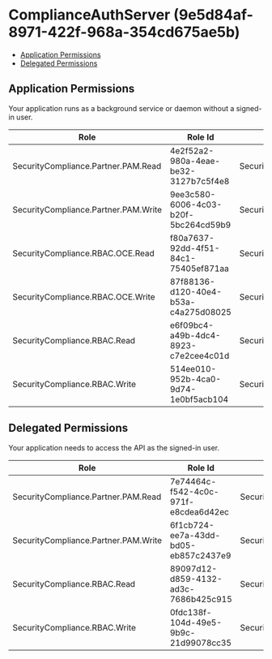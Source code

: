 # ComplianceAuthServer (9e5d84af-8971-422f-968a-354cd675ae5b)
- [Application Permissions](#application-permissions)
- [Delegated Permissions](#delegated-permissions)

## Application Permissions
Your application runs as a background service or daemon without a signed-in user.

| Role | Role Id | Display Name | Description |
|---|---|---|---|
| SecurityCompliance.Partner.PAM.Read | 4e2f52a2-980a-4eae-be32-3127b7c5f4e8 | SecurityCompliance.Partner.PAM.Read | Permission to call SecurityCompliance.Partner.PAM Get APIs |
| SecurityCompliance.Partner.PAM.Write | 9ee3c580-6006-4c03-b20f-5bc264cd59b9 | SecurityCompliance.Partner.PAM.Write | Permission to call SecurityCompliance.Partner.PAM Write-able APIs |
| SecurityCompliance.RBAC.OCE.Read | f80a7637-92dd-4f51-84c1-75405ef871aa | SecurityCompliance.RBAC.OCE.Read | Permission to call SecurityCompliance.RBAC Get APIs in OCE scenarios |
| SecurityCompliance.RBAC.OCE.Write | 87f88136-d120-40e4-b53a-c4a275d08025 | SecurityCompliance.RBAC.OCE.Write | Permission to call SecurityCompliance.RBAC Write-able APIs in OCE scenarios |
| SecurityCompliance.RBAC.Read | e6f09bc4-a49b-4dc4-8923-c7e2cee4c01d | SecurityCompliance.RBAC.Read | Permission to call SecurityCompliance.RBAC Get APIs |
| SecurityCompliance.RBAC.Write | 514ee010-952b-4ca0-9d74-1e0bf5acb104 | SecurityCompliance.RBAC.Write | Permission to call SecurityCompliance.RBAC write-able APIs |

## Delegated Permissions
Your application needs to access the API as the signed-in user. 

| Role | Role Id | Display Name | Description |
|---|---|---|---|
| SecurityCompliance.Partner.PAM.Read | 7e74464c-f542-4c0c-971f-e8cdea6d42ec | SecurityCompliance.Partner.PAM.Read | Permission to call SecurityCompliance.Partner.PAM Get APIs |
| SecurityCompliance.Partner.PAM.Write | 6f1cb724-ee7a-43dd-bd05-eb857c2437e9 | SecurityCompliance.Partner.PAM.Write | Permission to call SecurityCompliance.Partner.PAM Write-able APIs |
| SecurityCompliance.RBAC.Read | 89097d12-d859-4132-ad3c-7686b425c915 | SecurityCompliance.RBAC.Read | Permission to call SecurityCompliance.RBAC Get APIs |
| SecurityCompliance.RBAC.Write | 0fdc138f-104d-49e5-9b9c-21d99078cc35 | SecurityCompliance.RBAC.Write | Permission to call SecurityCompliance.RBAC write-able APIs |

